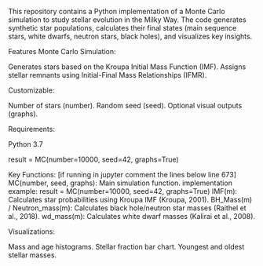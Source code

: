 This repository contains a Python implementation of a Monte Carlo simulation to study stellar evolution in the Milky Way. 
The code generates synthetic star populations, calculates their final states (main sequence stars, white dwarfs, neutron stars, black holes), and visualizes key insights.

Features
Monte Carlo Simulation:

Generates stars based on the Kroupa Initial Mass Function (IMF).
Assigns stellar remnants using Initial-Final Mass Relationships (IFMR).

Customizable:

Number of stars (number).
Random seed (seed).
Optional visual outputs (graphs).

Requirements:

Python 3.7

result = MC(number=10000, seed=42, graphs=True)


Key Functions:
[if running in jupyter comment the lines below line 673]
MC(number, seed, graphs): Main simulation function.
implementation example: result = MC(number=10000, seed=42, graphs=True)
IMF(m): Calculates star probabilities using Kroupa IMF (Kroupa, 2001).
BH_Mass(m) / Neutron_mass(m): Calculates black hole/neutron star masses (Raithel et al., 2018).
wd_mass(m): Calculates white dwarf masses (Kalirai et al., 2008).

Visualizations:

Mass and age histograms.
Stellar fraction bar chart.
Youngest and oldest stellar masses.

